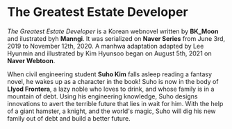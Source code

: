 # The Greatest Estate Developer
*The Greatest Estate Developer* is a Korean webnovel written by **BK_Moon** and ilustrated byh **Manngi**. It was serialized on **Naver Series** from June 3rd, 2019 to November 12th, 2020. A manhwa adaptation adapted by Lee Hyunmin and illustrated by Kim Hyunsoo began on August 5th, 2021 on **Naver Webtoon**.

When civil engineering student **Suho Kim** falls asleep reading a fantasy novel, he wakes up as a character in the book! Suho is now in the body of **Llyod Frontera**, a lazy noble who loves to drink, and whose family is in a mountain of debt. Using his engineering knowledge, Suho designs innovations to avert the terrible future that lies in wait for him. With the help of a giant hamster, a knight, and the world's magic, Suho will dig his new family out of debt and build a better future.
